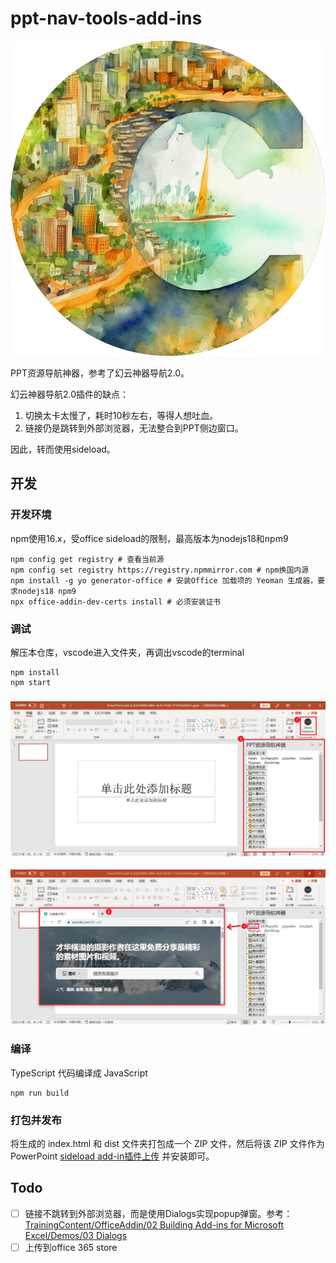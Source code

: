 # ppt-nav-tools-add-ins

![logo](img/logo.png)

PPT资源导航神器，参考了幻云神器导航2.0。

幻云神器导航2.0插件的缺点：

1. 切换太卡太慢了，耗时10秒左右，等得人想吐血。
2. 链接仍是跳转到外部浏览器，无法整合到PPT侧边窗口。

因此，转而使用sideload。

## 开发

### 开发环境
npm使用16.x，受office sideload的限制，最高版本为nodejs18和npm9

```
npm config get registry # 查看当前源
npm config set registry https://registry.npmmirror.com # npm换国内源
npm install -g yo generator-office # 安装Office 加载项的 Yeoman 生成器，要求nodejs18 npm9
npx office-addin-dev-certs install # 必须安装证书
```

### 调试

解压本仓库，vscode进入文件夹，再调出vscode的terminal

```shell
npm install
npm start
```

### ![demo1](img/demo1.png)

![demo2](img/demo2.png)

### 编译

TypeScript 代码编译成 JavaScript

```shell
npm run build
```

### 打包并发布
将生成的 index.html 和 dist 文件夹打包成一个 ZIP 文件，然后将该 ZIP 文件作为 PowerPoint [sideload add-in插件上传](https://learn.microsoft.com/zh-cn/office/dev/add-ins/testing/sideload-office-add-ins-for-testing) 并安装即可。

## Todo

- [ ] 链接不跳转到外部浏览器，而是使用Dialogs实现popup弹窗。参考：[TrainingContent/OfficeAddin/02 Building Add-ins for Microsoft Excel/Demos/03 Dialogs](https://github.com/OfficeDev/TrainingContent/tree/master/OfficeAddin/02%20Building%20Add-ins%20for%20Microsoft%20Excel/Demos/03%20Dialogs)
- [ ] 上传到office 365 store